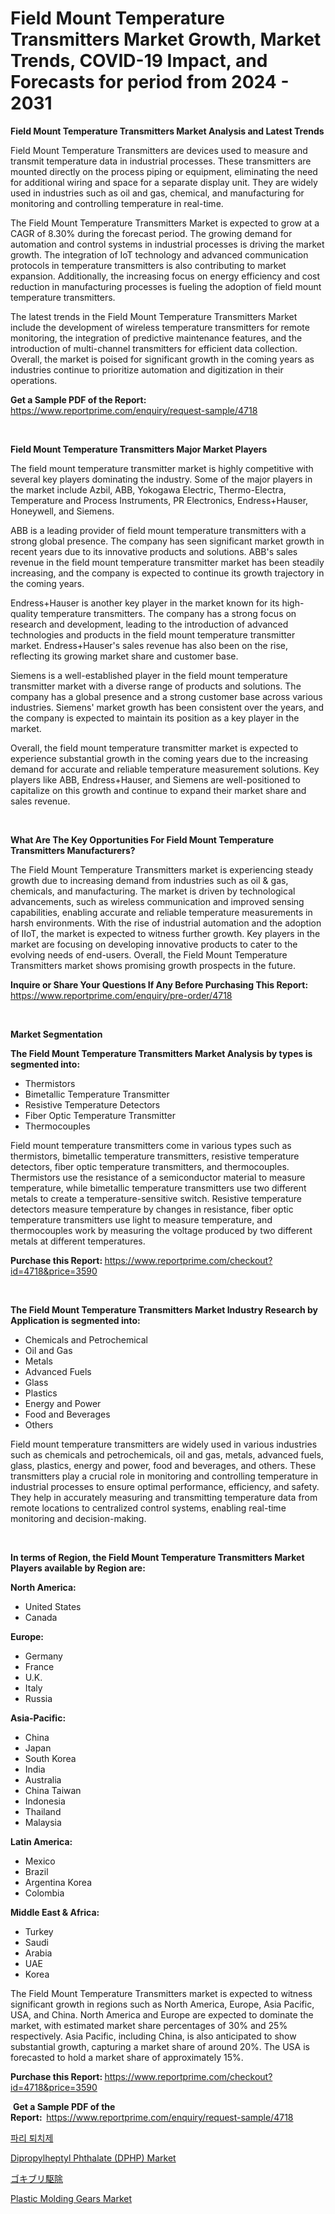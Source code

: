 <p><h1>Field Mount Temperature Transmitters Market Growth, Market Trends, COVID-19 Impact, and Forecasts for period from 2024 - 2031</h1></p><p><strong>Field Mount Temperature Transmitters Market Analysis and Latest Trends</strong></p>
<p><p>Field Mount Temperature Transmitters are devices used to measure and transmit temperature data in industrial processes. These transmitters are mounted directly on the process piping or equipment, eliminating the need for additional wiring and space for a separate display unit. They are widely used in industries such as oil and gas, chemical, and manufacturing for monitoring and controlling temperature in real-time.</p><p>The Field Mount Temperature Transmitters Market is expected to grow at a CAGR of 8.30% during the forecast period. The growing demand for automation and control systems in industrial processes is driving the market growth. The integration of IoT technology and advanced communication protocols in temperature transmitters is also contributing to market expansion. Additionally, the increasing focus on energy efficiency and cost reduction in manufacturing processes is fueling the adoption of field mount temperature transmitters.</p><p>The latest trends in the Field Mount Temperature Transmitters Market include the development of wireless temperature transmitters for remote monitoring, the integration of predictive maintenance features, and the introduction of multi-channel transmitters for efficient data collection. Overall, the market is poised for significant growth in the coming years as industries continue to prioritize automation and digitization in their operations.</p></p>
<p><strong>Get a Sample PDF of the Report:&nbsp;</strong> <a href="https://www.reportprime.com/enquiry/request-sample/4718">https://www.reportprime.com/enquiry/request-sample/4718</a></p>
<p>&nbsp;</p>
<p><strong>Field Mount Temperature Transmitters Major Market Players</strong></p>
<p><p>The field mount temperature transmitter market is highly competitive with several key players dominating the industry. Some of the major players in the market include Azbil, ABB, Yokogawa Electric, Thermo-Electra, Temperature and Process Instruments, PR Electronics, Endress+Hauser, Honeywell, and Siemens.</p><p>ABB is a leading provider of field mount temperature transmitters with a strong global presence. The company has seen significant market growth in recent years due to its innovative products and solutions. ABB's sales revenue in the field mount temperature transmitter market has been steadily increasing, and the company is expected to continue its growth trajectory in the coming years.</p><p>Endress+Hauser is another key player in the market known for its high-quality temperature transmitters. The company has a strong focus on research and development, leading to the introduction of advanced technologies and products in the field mount temperature transmitter market. Endress+Hauser's sales revenue has also been on the rise, reflecting its growing market share and customer base.</p><p>Siemens is a well-established player in the field mount temperature transmitter market with a diverse range of products and solutions. The company has a global presence and a strong customer base across various industries. Siemens' market growth has been consistent over the years, and the company is expected to maintain its position as a key player in the market.</p><p>Overall, the field mount temperature transmitter market is expected to experience substantial growth in the coming years due to the increasing demand for accurate and reliable temperature measurement solutions. Key players like ABB, Endress+Hauser, and Siemens are well-positioned to capitalize on this growth and continue to expand their market share and sales revenue.</p></p>
<p>&nbsp;</p>
<p><strong>What Are The Key Opportunities For Field Mount Temperature Transmitters Manufacturers?</strong></p>
<p><p>The Field Mount Temperature Transmitters market is experiencing steady growth due to increasing demand from industries such as oil & gas, chemicals, and manufacturing. The market is driven by technological advancements, such as wireless communication and improved sensing capabilities, enabling accurate and reliable temperature measurements in harsh environments. With the rise of industrial automation and the adoption of IIoT, the market is expected to witness further growth. Key players in the market are focusing on developing innovative products to cater to the evolving needs of end-users. Overall, the Field Mount Temperature Transmitters market shows promising growth prospects in the future.</p></p>
<p><strong>Inquire or Share Your Questions If Any Before Purchasing This Report:</strong> <a href="https://www.reportprime.com/enquiry/pre-order/4718">https://www.reportprime.com/enquiry/pre-order/4718</a></p>
<p>&nbsp;</p>
<p><strong>Market Segmentation</strong></p>
<p><strong>The Field Mount Temperature Transmitters Market Analysis by types is segmented into:</strong></p>
<p><ul><li>Thermistors</li><li>Bimetallic Temperature Transmitter</li><li>Resistive Temperature Detectors</li><li>Fiber Optic Temperature Transmitter</li><li>Thermocouples</li></ul></p>
<p><p>Field mount temperature transmitters come in various types such as thermistors, bimetallic temperature transmitters, resistive temperature detectors, fiber optic temperature transmitters, and thermocouples. Thermistors use the resistance of a semiconductor material to measure temperature, while bimetallic temperature transmitters use two different metals to create a temperature-sensitive switch. Resistive temperature detectors measure temperature by changes in resistance, fiber optic temperature transmitters use light to measure temperature, and thermocouples work by measuring the voltage produced by two different metals at different temperatures.</p></p>
<p><strong>Purchase this Report:&nbsp;</strong><a href="https://www.reportprime.com/checkout?id=4718&price=3590">https://www.reportprime.com/checkout?id=4718&price=3590</a></p>
<p>&nbsp;</p>
<p><strong>The Field Mount Temperature Transmitters Market Industry Research by Application is segmented into:</strong></p>
<p><ul><li>Chemicals and Petrochemical</li><li>Oil and Gas</li><li>Metals</li><li>Advanced Fuels</li><li>Glass</li><li>Plastics</li><li>Energy and Power</li><li>Food and Beverages</li><li>Others</li></ul></p>
<p><p>Field mount temperature transmitters are widely used in various industries such as chemicals and petrochemicals, oil and gas, metals, advanced fuels, glass, plastics, energy and power, food and beverages, and others. These transmitters play a crucial role in monitoring and controlling temperature in industrial processes to ensure optimal performance, efficiency, and safety. They help in accurately measuring and transmitting temperature data from remote locations to centralized control systems, enabling real-time monitoring and decision-making.</p></p>
<p>&nbsp;</p>
<p><strong>In terms of Region, the Field Mount Temperature Transmitters Market Players available by Region are:</strong></p>
<p>
    <p> <strong> North America: </strong>
        <ul>
            <li>United States</li>
            <li>Canada</li>
        </ul>
        </p> 
    <p> <strong> Europe: </strong>
        <ul>
            <li>Germany</li>
            <li>France</li>
            <li>U.K.</li>
            <li>Italy</li>
            <li>Russia</li>
        </ul>
        </p> 
    <p> <strong> Asia-Pacific: </strong>
        <ul>
            <li>China</li>
            <li>Japan</li>
            <li>South Korea</li>
            <li>India</li>
            <li>Australia</li>
            <li>China Taiwan</li>
            <li>Indonesia</li>
            <li>Thailand</li>
            <li>Malaysia</li>
        </ul>
        </p> 
    <p> <strong> Latin America: </strong>
        <ul>
            <li>Mexico</li>
            <li>Brazil</li>
            <li>Argentina Korea</li>
            <li>Colombia</li>
        </ul>
        </p> 
    <p> <strong> Middle East & Africa: </strong>
        <ul>
            <li>Turkey</li>
            <li>Saudi</li>
            <li>Arabia</li>
            <li>UAE</li>
            <li>Korea</li>
        </ul>
    </p>
    </p>
<p><p>The Field Mount Temperature Transmitters market is expected to witness significant growth in regions such as North America, Europe, Asia Pacific, USA, and China. North America and Europe are expected to dominate the market, with estimated market share percentages of 30% and 25% respectively. Asia Pacific, including China, is also anticipated to show substantial growth, capturing a market share of around 20%. The USA is forecasted to hold a market share of approximately 15%.</p></p>
<p><strong>Purchase this Report: </strong><a href="https://www.reportprime.com/checkout?id=4718&price=3590">https://www.reportprime.com/checkout?id=4718&price=3590</a></p>
<p>&nbsp;<strong>Get a Sample PDF of the Report:&nbsp;&nbsp;</strong><a href="https://www.reportprime.com/enquiry/request-sample/4718">https://www.reportprime.com/enquiry/request-sample/4718</a></p>
<p><strong></strong></p>
<p><p><a href="https://github.com/vdhdwjyp90142/Market-Research-Report-List-1/blob/main/458229714179.md">파리 퇴치제</a></p><p><a href="https://www.linkedin.com/pulse/dipropylheptyl-phthalate-dphp-market-furnish-information-feble?trackingId=NnnNuqASp%2FTSo0rOss%2BAew%3D%3D">Dipropylheptyl Phthalate (DPHP) Market</a></p><p><a href="https://github.com/sghwr779811674/Market-Research-Report-List-1/blob/main/817154115353.md">ゴキブリ駆除</a></p><p><a href="https://www.linkedin.com/pulse/plastic-molding-gears-market-analysis-size-global-industry-kekee?trackingId=0unjOmSUgFxDB06eH6%2BrjA%3D%3D">Plastic Molding Gears Market</a></p></p>